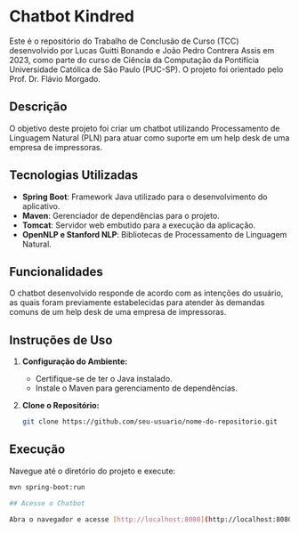 # Chatbot Kindred

Este é o repositório do Trabalho de Conclusão de Curso (TCC) desenvolvido por Lucas Guitti Bonando e João Pedro Contrera Assis em 2023, como parte do curso de Ciência da Computação da Pontifícia Universidade Católica de São Paulo (PUC-SP). O projeto foi orientado pelo Prof. Dr. Flávio Morgado.

## Descrição

O objetivo deste projeto foi criar um chatbot utilizando Processamento de Linguagem Natural (PLN) para atuar como suporte em um help desk de uma empresa de impressoras.

## Tecnologias Utilizadas

- **Spring Boot**: Framework Java utilizado para o desenvolvimento do aplicativo.
- **Maven**: Gerenciador de dependências para o projeto.
- **Tomcat**: Servidor web embutido para a execução da aplicação.
- **OpenNLP e Stanford NLP**: Bibliotecas de Processamento de Linguagem Natural.
  
## Funcionalidades

O chatbot desenvolvido responde de acordo com as intenções do usuário, as quais foram previamente estabelecidas para atender às demandas comuns de um help desk de uma empresa de impressoras.

## Instruções de Uso

1. **Configuração do Ambiente:**
   - Certifique-se de ter o Java instalado.
   - Instale o Maven para gerenciamento de dependências.

2. **Clone o Repositório:**
   ```bash
   git clone https://github.com/seu-usuario/nome-do-repositorio.git

## Execução

Navegue até o diretório do projeto e execute:

```bash
mvn spring-boot:run

## Acesse o Chatbot

Abra o navegador e acesse [http://localhost:8080](http://localhost:8080) (ou a porta configurada).


